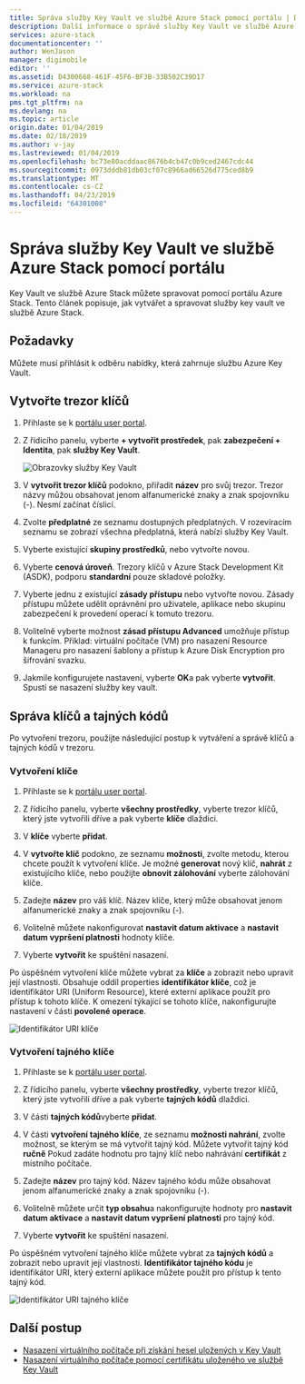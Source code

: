 ```yaml
---
title: Správa služby Key Vault ve službě Azure Stack pomocí portálu | Dokumentace Microsoftu
description: Další informace o správě služby Key Vault ve službě Azure Stack pomocí portálu
services: azure-stack
documentationcenter: ''
author: WenJason
manager: digimobile
editor: ''
ms.assetid: D4300668-461F-45F6-BF3B-33B502C39D17
ms.service: azure-stack
ms.workload: na
pms.tgt_pltfrm: na
ms.devlang: na
ms.topic: article
origin.date: 01/04/2019
ms.date: 02/18/2019
ms.author: v-jay
ms.lastreviewed: 01/04/2019
ms.openlocfilehash: bc73e80acddaac8676b4cb47c0b9ced2467cdc44
ms.sourcegitcommit: 0973dddb81db03cf07c8966ad66526d775ced8b9
ms.translationtype: MT
ms.contentlocale: cs-CZ
ms.lasthandoff: 04/23/2019
ms.locfileid: "64301008"
---
```

# <a name="manage-key-vault-in-azure-stack-by-using-the-portal"></a>Správa služby Key Vault ve službě Azure Stack pomocí portálu

Key Vault ve službě Azure Stack můžete spravovat pomocí portálu Azure Stack. Tento článek popisuje, jak vytvářet a spravovat služby key vault ve službě Azure Stack.

## <a name="prerequisites"></a>Požadavky

Můžete musí přihlásit k odběru nabídky, která zahrnuje službu Azure Key Vault.

## <a name="create-a-key-vault"></a>Vytvořte trezor klíčů

1. Přihlaste se k [portálu user portal](https://portal.local.azurestack.external).

2. Z řídicího panelu, vyberte **+ vytvořit prostředek**, pak **zabezpečení + Identita**, pak **služby Key Vault**.

    ![Obrazovky služby Key Vault](media/azure-stack-key-vault-manage-portal/image1.png)

3. V **vytvořit trezor klíčů** podokno, přiřadit **název** pro svůj trezor. Trezor názvy můžou obsahovat jenom alfanumerické znaky a znak spojovníku (-). Nesmí začínat číslicí.

4. Zvolte **předplatné** ze seznamu dostupných předplatných. V rozevíracím seznamu se zobrazí všechna předplatná, která nabízí služby Key Vault.

5. Vyberte existující **skupiny prostředků**, nebo vytvořte novou.

6. Vyberte **cenová úroveň**. Trezory klíčů v Azure Stack Development Kit (ASDK), podporu **standardní** pouze skladové položky.

7. Vyberte jednu z existující **zásady přístupu** nebo vytvořte novou. Zásady přístupu můžete udělit oprávnění pro uživatele, aplikace nebo skupinu zabezpečení k provedení operací k tomuto trezoru.

8. Volitelně vyberte možnost **zásad přístupu Advanced** umožňuje přístup k funkcím. Příklad: virtuální počítače (VM) pro nasazení Resource Manageru pro nasazení šablony a přístup k Azure Disk Encryption pro šifrování svazku.

9. Jakmile konfigurujete nastavení, vyberte **OK**a pak vyberte **vytvořit**. Spustí se nasazení služby key vault.

## <a name="manage-keys-and-secrets"></a>Správa klíčů a tajných kódů

Po vytvoření trezoru, použijte následující postup k vytváření a správě klíčů a tajných kódů v trezoru.

### <a name="create-a-key"></a>Vytvoření klíče

1. Přihlaste se k [portálu user portal](https://portal.local.azurestack.external).

2. Z řídicího panelu, vyberte **všechny prostředky**, vyberte trezor klíčů, který jste vytvořili dříve a pak vyberte **klíče** dlaždici.

3. V **klíče** vyberte **přidat**.

4. V **vytvořte klíč** podokno, ze seznamu **možnosti**, zvolte metodu, kterou chcete použít k vytvoření klíče. Je možné **generovat** nový klíč, **nahrát** z existujícího klíče, nebo použijte **obnovit zálohování** vyberte zálohování klíče.

5. Zadejte **název** pro váš klíč. Název klíče, který může obsahovat jenom alfanumerické znaky a znak spojovníku (-).

6. Volitelně můžete nakonfigurovat **nastavit datum aktivace** a **nastavit datum vypršení platnosti** hodnoty klíče.

7. Vyberte **vytvořit** ke spuštění nasazení.

Po úspěšném vytvoření klíče můžete vybrat za **klíče** a zobrazit nebo upravit její vlastnosti. Obsahuje oddíl properties **identifikátor klíče**, což je identifikátor URI (Uniform Resource), které externí aplikace použít pro přístup k tohoto klíče. K omezení týkající se tohoto klíče, nakonfigurujte nastavení v části **povolené operace**.

![Identifikátor URI klíče](media/azure-stack-key-vault-manage-portal/image4.png)

### <a name="create-a-secret"></a>Vytvoření tajného klíče

1. Přihlaste se k [portálu user portal](https://portal.local.azurestack.external).

2. Z řídicího panelu, vyberte **všechny prostředky**, vyberte trezor klíčů, který jste vytvořili dříve a pak vyberte **tajných kódů** dlaždici.

3. V části **tajných kódů**vyberte **přidat**.

4. V části **vytvoření tajného klíče**, ze seznamu **možnosti nahrání**, zvolte možnost, se kterým se má vytvořit tajný kód. Můžete vytvořit tajný kód **ručně** Pokud zadáte hodnotu pro tajný klíč nebo nahrávání **certifikát** z místního počítače.

5. Zadejte **název** pro tajný kód. Název tajného kódu může obsahovat jenom alfanumerické znaky a znak spojovníku (-).

6. Volitelně můžete určit **typ obsahu**a nakonfigurujte hodnoty pro **nastavit datum aktivace** a **nastavit datum vypršení platnosti** pro tajný kód.

7. Vyberte **vytvořit** ke spuštění nasazení.

Po úspěšném vytvoření tajného klíče můžete vybrat za **tajných kódů** a zobrazit nebo upravit její vlastnosti. **Identifikátor tajného kódu** je identifikátor URI, který externí aplikace můžete použít pro přístup k tento tajný kód.

![Identifikátor URI tajného klíče](media/azure-stack-key-vault-manage-portal/image5.png)

## <a name="next-steps"></a>Další postup

* [Nasazení virtuálního počítače při získání hesel uložených v Key Vault](azure-stack-key-vault-deploy-vm-with-secret.md)
* [Nasazení virtuálního počítače pomocí certifikátu uloženého ve službě Key Vault](azure-stack-key-vault-push-secret-into-vm.md)
